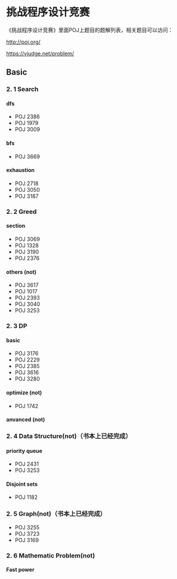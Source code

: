 # 挑战程序设计竞赛

《挑战程序设计竞赛》里面POJ上题目的题解列表，相关题目可以访问： 

http://poj.org/ 

https://vjudge.net/problem/

## Basic

### 2. 1 Search

#### dfs

- POJ 2386
- POJ 1979
- POJ 3009

#### bfs

- POJ 3669

#### exhaustion

- POJ 2718
- POJ 3050
- POJ 3187

### 2. 2 Greed

#### section 

- POJ 3069
- POJ 1328
- POJ 3190
- POJ 2376

#### others (not)

- POJ 3617
- POJ 1017
- POJ 2393
- POJ 3040
- POJ 3253

### 2. 3 DP

#### basic

- POJ 3176
- POJ 2229
- POJ 2385
- POJ 3616
- POJ 3280

#### optimize (not)

- POJ 1742

#### anvanced (not)

### 2. 4 Data Structure(not)（书本上已经完成）

#### priority queue

- POJ 2431
- POJ 3253



#### Disjoint sets

- POJ 1182



### 2. 5 Graph(not)（书本上已经完成）

- POJ 3255
- POJ 3723
- POJ 3169



### 2. 6 Mathematic Problem(not)

#### Fast power


